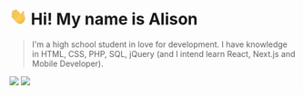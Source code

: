 <h1>
  <img src="https://raw.githubusercontent.com/ABSphreak/ABSphreak/master/gifs/Hi.gif" height="30px">
  Hi! My name is Alison
</h1>

> I'm a high school student in love for development. I have knowledge in HTML, CSS, PHP, SQL, jQuery (and I intend learn React, Next.js and Mobile Developer).

<div>
  <img src="https://github.com/AlisonSarto/AlisonSarto/assets/119765430/44a906a2-c02f-41f3-b087-783d46f2dc95" height="180">
  <img src="https://github-readme-stats.vercel.app/api?username=AlisonSarto&show_icons=true&theme=tokyonight" height="180">
</div>

